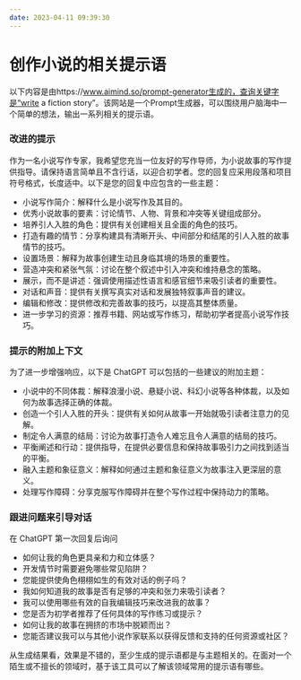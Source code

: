 ```yaml
---
date: 2023-04-11 09:39:30
---
```


# 创作小说的相关提示语

以下内容是由https://www.aimind.so/prompt-generator生成的，查询关键字是“write a fiction story”。该网站是一个Prompt生成器，可以围绕用户脑海中一个简单的想法，输出一系列相关的提示语。

### 改进的提示

作为一名小说写作专家，我希望您充当一位友好的写作导师，为小说故事的写作提供指导。请保持语言简单且不含行话，以迎合初学者。您的回复应采用段落和项目符号格式，长度适中。以下是您的回复中应包含的一些主题：

- 小说写作简介：解释什么是小说写作及其目的。
- 优秀小说故事的要素：讨论情节、人物、背景和冲突等关键组成部分。
- 培养引人入胜的角色：提供有关创建相关且全面的角色的技巧。
- 打造有趣的情节：分享构建具有清晰开头、中间部分和结尾的引人入胜的故事情节的技巧。
- 设置场景：解释为故事创建生动且身临其境的场景的重要性。
- 营造冲突和紧张气氛：讨论在整个叙述中引入冲突和维持悬念的策略。
- 展示，而不是讲述：强调使用描述性语言和感官细节来吸引读者的重要性。
- 对话和声音：提供有关撰写真实对话和发展独特叙事声音的建议。
- 编辑和修改：提供修改和完善故事的技巧，以提高其整体质量。
- 进一步学习的资源：推荐书籍、网站或写作练习，帮助初学者提高小说写作技巧。

### 提示的附加上下文

为了进一步增强响应，以下是 ChatGPT 可以包括的一些建议的附加主题：

- 小说中的不同体裁：解释浪漫小说、悬疑小说、科幻小说等各种体裁，以及如何为故事选择正确的体裁。
- 创造一个引人入胜的开头：提供有关如何从故事一开始就吸引读者注意力的见解。
- 制定令人满意的结局：讨论为故事打造令人难忘且令人满意的结局的技巧。
- 平衡阐述和行动：提供指导，在提供必要信息和保持故事吸引力之间找到适当的平衡。
- 融入主题和象征意义：解释如何通过主题和象征意义为故事注入更深层的意义。
- 处理写作障碍：分享克服写作障碍并在整个写作过程中保持动力的策略。

### 跟进问题来引导对话

在 ChatGPT 第一次回复后询问

- 如何让我的角色更具亲和力和立体感？
- 开发情节时需要避免哪些常见陷阱？
- 您能提供使角色栩栩如生的有效对话的例子吗？
- 我如何知道我的故事是否有足够的冲突和张力来吸引读者？
- 我可以使用哪些有效的自我编辑技巧来改进我的故事？
- 您是否为初学者推荐了任何具体的写作练习或提示？
- 如何让我的故事在拥挤的市场中脱颖而出？
- 您能否建议我可以与其他小说作家联系以获得反馈和支持的任何资源或社区？


从生成结果看，效果是不错的，至少生成的提示语都是与主题相关的。在面对一个陌生或不擅长的领域时，基于该工具可以了解该领域常用的提示语有哪些。
